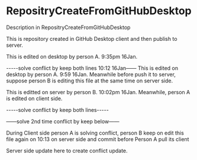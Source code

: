 # RepositryCreateFromGitHubDesktop
Description in RepositryCreateFromGitHubDesktop

This is repository created in GitHub Desktop client and then publish to server.


This is edited on desktop by person A. 9:35pm 16Jan.

-----solve conflict by keep both lines  10:12 16Jan——
This is edited on desktop by person A. 9:59 16Jan. Meanwhile before push it to server, suppose person B is editing this file at the same time on server side.

This is editted on server by person B. 10:02pm 16Jan. Meanwhile, person A is edited on client side. 

-----solve conflict by keep both lines-----

——solve 2nd time conflict by keep below——

During Client side person A is solving conflict, person B keep on edit this file again on 10:13 on server side and commit before Person A pull its client 

Server side update here to create conflict
update.

